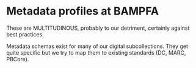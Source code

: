 # Metadata profiles at BAMPFA

These are MULTITUDINOUS, probably to our detriment, certainly against best practices.

Metadata schemas exist for many of our digital subcollections. They get quite specific but we try to map them to existing standards (DC, MARC, PBCore).

